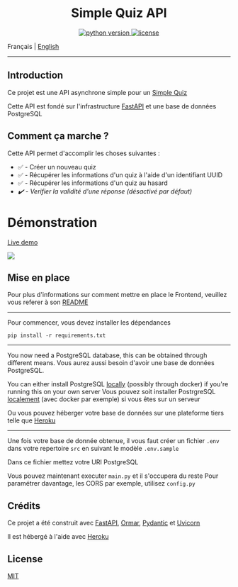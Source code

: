 # <center> Simple Quiz API </center>

<p align="center">
  <a target="_blank" href="https://www.python.org/downloads/" title="Python version">
    <img src="https://img.shields.io/badge/python-%3E=_3.6-green.svg" alt="python version">
</a>
  <a href="https://github.com/Inkapable/spotify-viewer/blob/master/LICENSE">
    <img src="https://img.shields.io/github/license/mashape/apistatus.svg" alt="license">
  </a>
</p>

Français | [English](./README.md)

---

## Introduction

Ce projet est une API asynchrone simple pour un [Simple Quiz](https://github.com/Inkapa/quiz-app)

Cette API est fondé sur l'infrastructure [FastAPI](https://github.com/tiangolo/fastapi) et une base de données PostgreSQL

## Comment ça marche ?

Cette API permet d'accomplir les choses suivantes :

- ✅ - Créer un nouveau quiz
- ✅ - Récupérer les informations d'un quiz à l'aide d'un identifiant UUID
- ✅ - Récupérer les informations d'un quiz au hasard
- *✔️ - Verifier la validité d'une réponse (désactivé par défaut)*

# Démonstration

[Live demo](https://quiz-api.liam.social)

![](https://i.imgur.com/bklpNO6.png)

## Mise en place
Pour plus d'informations sur comment mettre en place le Frontend, veuillez vous referer
à son [README](https://github.com/Inkapa/quiz-app/blob/master/README.fr-FR.md#mise-en-place)

---
Pour commencer, vous devez installer les dépendances

```
pip install -r requirements.txt
```
---
You now need a PostgreSQL database, this can be obtained through different means.
Vous aurez aussi besoin d'avoir une base de données PostgreSQL.

You can either install PostgreSQL [locally](https://www.postgresql.org/download/) (possibly through docker) if you're running this on your own server
Vous pouvez soit installer PostrgreSQL [localement](https://www.postgresql.org/download/) (avec docker par exemple) si vous êtes sur un serveur

Ou vous pouvez héberger votre base de données sur une plateforme tiers telle que [Heroku](https://devcenter.heroku.com/articles/getting-started-with-python)

---
Une fois votre base de donnée obtenue, il vous faut créer un fichier `.env` dans votre repertoire `src` en suivant le modèle `.env.sample`

Dans ce fichier mettez votre URI PostgreSQL

Vous pouvez maintenant executer `main.py` et il s'occupera du reste
Pour paramétrer davantage, les CORS par exemple, utilisez `config.py`

## Crédits

Ce projet a été construit avec [FastAPI](https://github.com/tiangolo/fastapi), [Ormar](https://github.com/collerek/ormar), 
[Pydantic](https://github.com/samuelcolvin/pydantic) et [Uvicorn](https://github.com/encode/uvicorn)

Il est hébergé à l'aide avec [Heroku](https://github.com/heroku)

## License

[MIT](https://github.com/Inkapa/quiz-api/blob/master/LICENSE)
